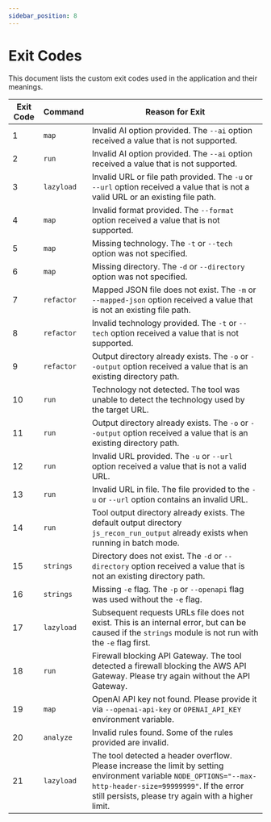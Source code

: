 ```yaml
---
sidebar_position: 8
---
```


# Exit Codes

This document lists the custom exit codes used in the application and their meanings.

| Exit Code | Command    | Reason for Exit                                                                                                                                                                                                     |
| --------- | ---------- | ------------------------------------------------------------------------------------------------------------------------------------------------------------------------------------------------------------------- |
| 1         | `map`      | Invalid AI option provided. The `--ai` option received a value that is not supported.                                                                                                                               |
| 2         | `run`      | Invalid AI option provided. The `--ai` option received a value that is not supported.                                                                                                                               |
| 3         | `lazyload` | Invalid URL or file path provided. The `-u` or `--url` option received a value that is not a valid URL or an existing file path.                                                                                    |
| 4         | `map`      | Invalid format provided. The `--format` option received a value that is not supported.                                                                                                                              |
| 5         | `map`      | Missing technology. The `-t` or `--tech` option was not specified.                                                                                                                                                  |
| 6         | `map`      | Missing directory. The `-d` or `--directory` option was not specified.                                                                                                                                              |
| 7         | `refactor` | Mapped JSON file does not exist. The `-m` or `--mapped-json` option received a value that is not an existing file path.                                                                                             |
| 8         | `refactor` | Invalid technology provided. The `-t` or `--tech` option received a value that is not supported.                                                                                                                    |
| 9         | `refactor` | Output directory already exists. The `-o` or `--output` option received a value that is an existing directory path.                                                                                                 |
| 10        | `run`      | Technology not detected. The tool was unable to detect the technology used by the target URL.                                                                                                                       |
| 11        | `run`      | Output directory already exists. The `-o` or `--output` option received a value that is an existing directory path.                                                                                                 |
| 12        | `run`      | Invalid URL provided. The `-u` or `--url` option received a value that is not a valid URL.                                                                                                                          |
| 13        | `run`      | Invalid URL in file. The file provided to the `-u` or `--url` option contains an invalid URL.                                                                                                                       |
| 14        | `run`      | Tool output directory already exists. The default output directory `js_recon_run_output` already exists when running in batch mode.                                                                                 |
| 15        | `strings`  | Directory does not exist. The `-d` or `--directory` option received a value that is not an existing directory path.                                                                                                 |
| 16        | `strings`  | Missing `-e` flag. The `-p` or `--openapi` flag was used without the `-e` flag.                                                                                                                                     |
| 17        | `lazyload` | Subsequent requests URLs file does not exist. This is an internal error, but can be caused if the `strings` module is not run with the `-e` flag first.                                                             |
| 18        | `run`      | Firewall blocking API Gateway. The tool detected a firewall blocking the AWS API Gateway. Please try again without the API Gateway.                                                                                 |
| 19        | `map`      | OpenAI API key not found. Please provide it via `--openai-api-key` or `OPENAI_API_KEY` environment variable.                                                                                                        |
| 20        | `analyze`  | Invalid rules found. Some of the rules provided are invalid.                                                                                                                                                        |
| 21        | `lazyload` | The tool detected a header overflow. Please increase the limit by setting environment variable `NODE_OPTIONS="--max-http-header-size=99999999"`. If the error still persists, please try again with a higher limit. |
